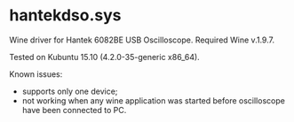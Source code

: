 # hantekdso.sys
Wine driver for Hantek 6082BE USB Oscilloscope.
Required Wine v.1.9.7.

Tested on Kubuntu 15.10 (4.2.0-35-generic x86_64).


Known issues:
- supports only one device;
- not working when any wine application was started before oscilloscope have been connected to PC.

